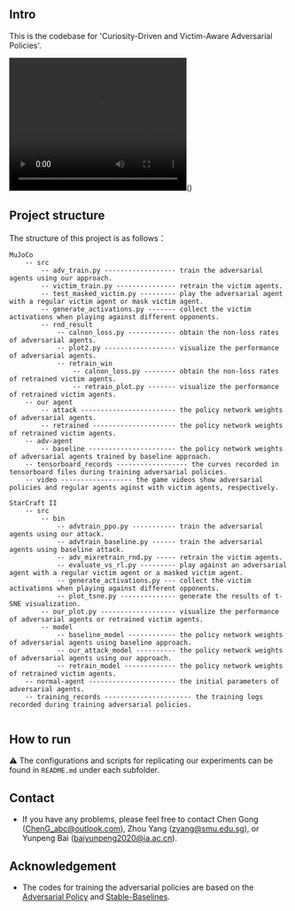 ## Intro

This is the codebase for 'Curiosity-Driven and Victim-Aware Adversarial Policies'.

<video width="320" height="240" controls>
    <source src="[movie.mp4](https://github.com/2019ChenGong/Curiosity_in_Adversarial_Policy/blob/main/MuJoCo/video/kick_adv.mp4)" type="video/mp4">
</video>()

## Project structure

The structure of this project is as follows：
```
MuJoCo
    -- src
        -- adv_train.py ------------------ train the adversarial agents using our approach.
        -- victim_train.py --------------- retrain the victim agents.
        -- test_masked_victim.py --------- play the adversarial agent with a regular victim agent or mask victim agent.
        -- generate_activations.py ------- collect the victim activations when playing against different opponents.
        -- rnd_result
            -- calnon_loss.py ------------ obtain the non-loss rates of adversarial agents.
            -- plot2.py ------------------ visualize the performance of adversarial agents.
            -- retrain_win
                -- calnon_loss.py -------- obtain the non-loss rates of retrained victim agents.
                -- retrain_plot.py ------- visualize the performance of retrained victim agents.
    -- our agent
        -- attack ------------------------ the policy network weights of adversarial agents.
        -- retrained --------------------- the policy network weights of retrained victim agents.
    -- adv-agent
        -- baseline ---------------------- the policy network weights of adversarial agents trained by baseline approach.
    -- tensorboard_records ------------------ the curves recorded in tensorboard files during training adversarial policies.
    -- video ------------------ the game videos show adversarial policies and regular agents aginst with victim agents, respectively.
        
StarCraft II
    -- src
        -- bin
            -- advtrain_ppo.py ----------- train the adversarial agents using our attack.
            -- advtrain_baseline.py ------ train the adversarial agents using baseline attack.
            -- adv_mixretrain_rnd.py ----- retrain the victim agents.
            -- evaluate_vs_rl.py --------- play against an adversarial agent with a regular victim agent or a masked victim agent.
            -- generate_activations.py --- collect the victim activations when playing against different opponents.
            -- plot_tsne.py -------------- generate the results of t-SNE visualization.
        -- our_plot.py ------------------- visualize the performance of adversarial agents or retrained victim agents.
        -- model
            -- baseline_model ------------ the policy network weights of adversarial agents using baseline approach.
            -- our_attack_model ---------- the policy network weights of adversarial agents using our approach.
            -- retrain_model ------------- the policy network weights of retrained victim agents.
    -- normal-agent ---------------------- the initial parameters of adversarial agents.
    -- training_records ---------------------- the training logs recorded during training adversarial policies.
            
```

## How to run

⚠️ The configurations and scripts for replicating our experiments can be found in `README.md` under each subfolder. 

## Contact

- If you have any problems, please feel free to contact Chen Gong (ChenG_abc@outlook.com), Zhou Yang (zyang@smu.edu.sg), or Yunpeng Bai (baiyunpeng2020@ia.ac.cn).

## Acknowledgement

- The codes for training the adversarial policies are based on the [Adversarial Policy](https://github.com/psuwuxian/rl_adv_valuediff) and [Stable-Baselines](https://github.com/hill-a/stable-baselines).
